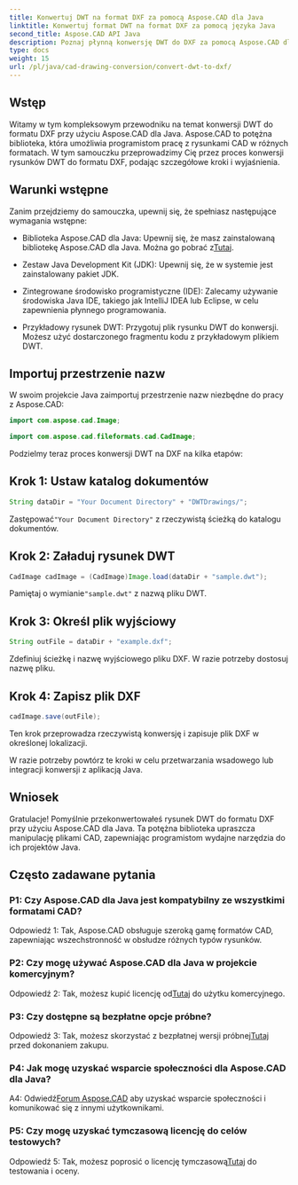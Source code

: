 ```yaml
---
title: Konwertuj DWT na format DXF za pomocą Aspose.CAD dla Java
linktitle: Konwertuj format DWT na format DXF za pomocą języka Java
second_title: Aspose.CAD API Java
description: Poznaj płynną konwersję DWT do DXF za pomocą Aspose.CAD dla Java. Postępuj zgodnie z naszym przewodnikiem krok po kroku, aby efektywnie manipulować plikami CAD.
type: docs
weight: 15
url: /pl/java/cad-drawing-conversion/convert-dwt-to-dxf/
---
```

## Wstęp

Witamy w tym kompleksowym przewodniku na temat konwersji DWT do formatu DXF przy użyciu Aspose.CAD dla Java. Aspose.CAD to potężna biblioteka, która umożliwia programistom pracę z rysunkami CAD w różnych formatach. W tym samouczku przeprowadzimy Cię przez proces konwersji rysunków DWT do formatu DXF, podając szczegółowe kroki i wyjaśnienia.

## Warunki wstępne

Zanim przejdziemy do samouczka, upewnij się, że spełniasz następujące wymagania wstępne:

-  Biblioteka Aspose.CAD dla Java: Upewnij się, że masz zainstalowaną bibliotekę Aspose.CAD dla Java. Można go pobrać z[Tutaj](https://releases.aspose.com/cad/java/).

- Zestaw Java Development Kit (JDK): Upewnij się, że w systemie jest zainstalowany pakiet JDK.

- Zintegrowane środowisko programistyczne (IDE): Zalecamy używanie środowiska Java IDE, takiego jak IntelliJ IDEA lub Eclipse, w celu zapewnienia płynnego programowania.

- Przykładowy rysunek DWT: Przygotuj plik rysunku DWT do konwersji. Możesz użyć dostarczonego fragmentu kodu z przykładowym plikiem DWT.

## Importuj przestrzenie nazw

W swoim projekcie Java zaimportuj przestrzenie nazw niezbędne do pracy z Aspose.CAD:

```java
import com.aspose.cad.Image;

import com.aspose.cad.fileformats.cad.CadImage;
```

Podzielmy teraz proces konwersji DWT na DXF na kilka etapów:

## Krok 1: Ustaw katalog dokumentów

```java
String dataDir = "Your Document Directory" + "DWTDrawings/";
```

 Zastępować`"Your Document Directory"` z rzeczywistą ścieżką do katalogu dokumentów.

## Krok 2: Załaduj rysunek DWT

```java
CadImage cadImage = (CadImage)Image.load(dataDir + "sample.dwt");
```

 Pamiętaj o wymianie`"sample.dwt"` z nazwą pliku DWT.

## Krok 3: Określ plik wyjściowy

```java
String outFile = dataDir + "example.dxf";
```

Zdefiniuj ścieżkę i nazwę wyjściowego pliku DXF. W razie potrzeby dostosuj nazwę pliku.

## Krok 4: Zapisz plik DXF

```java
cadImage.save(outFile);
```

Ten krok przeprowadza rzeczywistą konwersję i zapisuje plik DXF w określonej lokalizacji.

W razie potrzeby powtórz te kroki w celu przetwarzania wsadowego lub integracji konwersji z aplikacją Java.

## Wniosek

Gratulacje! Pomyślnie przekonwertowałeś rysunek DWT do formatu DXF przy użyciu Aspose.CAD dla Java. Ta potężna biblioteka upraszcza manipulację plikami CAD, zapewniając programistom wydajne narzędzia do ich projektów Java.

## Często zadawane pytania

### P1: Czy Aspose.CAD dla Java jest kompatybilny ze wszystkimi formatami CAD?

Odpowiedź 1: Tak, Aspose.CAD obsługuje szeroką gamę formatów CAD, zapewniając wszechstronność w obsłudze różnych typów rysunków.

### P2: Czy mogę używać Aspose.CAD dla Java w projekcie komercyjnym?

 Odpowiedź 2: Tak, możesz kupić licencję od[Tutaj](https://purchase.aspose.com/buy) do użytku komercyjnego.

### P3: Czy dostępne są bezpłatne opcje próbne?

 Odpowiedź 3: Tak, możesz skorzystać z bezpłatnej wersji próbnej[Tutaj](https://releases.aspose.com/) przed dokonaniem zakupu.

### P4: Jak mogę uzyskać wsparcie społeczności dla Aspose.CAD dla Java?

 A4: Odwiedź[Forum Aspose.CAD](https://forum.aspose.com/c/cad/19) aby uzyskać wsparcie społeczności i komunikować się z innymi użytkownikami.

### P5: Czy mogę uzyskać tymczasową licencję do celów testowych?

 Odpowiedź 5: Tak, możesz poprosić o licencję tymczasową[Tutaj](https://purchase.aspose.com/temporary-license/) do testowania i oceny.